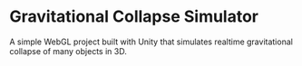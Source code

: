 # Gravitational Collapse Simulator

A simple WebGL project built with Unity that simulates realtime gravitational collapse of many objects in 3D.
